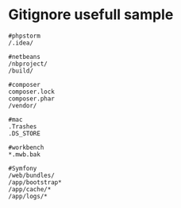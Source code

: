 Gitignore usefull sample
========================

```gitignore
#phpstorm
/.idea/

#netbeans
/nbproject/
/build/

#composer
composer.lock
composer.phar
/vendor/

#mac
.Trashes
.DS_STORE

#workbench
*.mwb.bak

#Symfony 
/web/bundles/
/app/bootstrap*
/app/cache/*
/app/logs/*
```

